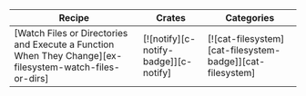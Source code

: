 | Recipe | Crates | Categories |
|--------|--------|------------|
| [Watch Files or Directories and Execute a Function When They Change][ex-filesystem-watch-files-or-dirs] | [![notify][c-notify-badge]][c-notify] | [![cat-filesystem][cat-filesystem-badge]][cat-filesystem] |

<div class="hidden">
</div>
